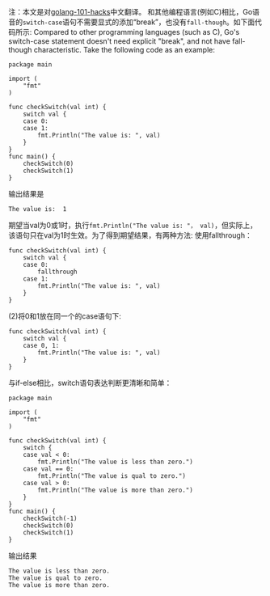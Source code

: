 注：本文是对[golang-101-hacks](https://nanxiao.gitbooks.io/golang-101-hacks/)中文翻译。
和其他编程语言(例如C)相比，Go语音的`switch-case`语句不需要显式的添加“break”，也没有`fall-though`。如下面代码所示:
Compared to other programming languages (such as C), Go's switch-case statement doesn't need explicit "break", and not have fall-though characteristic. Take the following code as an example:
```
package main

import (
    "fmt"
)

func checkSwitch(val int) {
    switch val {
    case 0:
    case 1:
        fmt.Println("The value is: ", val)
    }
}
func main() {
    checkSwitch(0)
    checkSwitch(1)
}
```
输出结果是
```
The value is:  1
```
期望当val为0或1时，执行`fmt.Println("The value is: "， val)`，但实际上，该语句只在val为1时生效。为了得到期望结果，有两种方法:
使用fallthrough：
```
func checkSwitch(val int) {
    switch val {
    case 0:
        fallthrough
    case 1:
        fmt.Println("The value is: ", val)
    }
}
```
(2)将0和1放在同一个的case语句下:
```
func checkSwitch(val int) {
    switch val {
    case 0, 1:
        fmt.Println("The value is: ", val)
    }
}
```
与if-else相比，switch语句表达判断更清晰和简单：
```
package main

import (
    "fmt"
)

func checkSwitch(val int) {
    switch {
    case val < 0:
        fmt.Println("The value is less than zero.")
    case val == 0:
        fmt.Println("The value is qual to zero.")
    case val > 0:
        fmt.Println("The value is more than zero.")
    }
}
func main() {
    checkSwitch(-1)
    checkSwitch(0)
    checkSwitch(1)
}
```
输出结果
```
The value is less than zero.
The value is qual to zero.
The value is more than zero.
```
